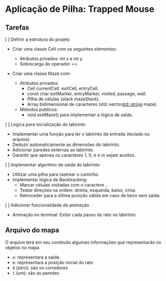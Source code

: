 # Aplicação de Pilha: Trapped Mouse

## Tarefas
[ ] Definir a estrutura do projeto
- Criar uma classe Cell com os seguintes elementos:
    - Atributos privados: int x e int y.
    - Sobrecarga do operador ==.

- Criar uma classe Maze com:
    - Atributos privados:
        - Cell currentCell, exitCell, entryCell.
        - const char exitMarker, entryMarker, visited, passage, wall.
        - Pilha de células (stack<Cell> mazeStack).
        - Array bidimensional de caracteres (std::vector<std::string> maze).
    - Métodos públicos:
        - void exitMaze() para implementar a lógica de saída.

[ ] Lógica para inicialização do labirinto
- Implementar uma função para ler o labirinto de entrada (teclado ou arquivo).
- Deduzir automaticamente as dimensões do labirinto.
- Adicionar paredes externas ao labirinto.
- Garantir que apenas os caracteres 1, 0, e e m sejam aceitos.

[ ] Implementar algoritmo de saída do labirinto
- Utilizar uma pilha para rastrear o caminho.
- Implementar lógica de Backtracking:
    - Marcar células visitadas com o caractere ..
    - Testar direções na ordem: direita, esquerda, baixo, cima.
    - Retroceder para a última posição válida em caso de beco sem saída.

[ ] Adicionar funcionalidade de animação
- Animação no terminal: Exibir cada passo do rato no labirinto.

## Arquivo do mapa

O arquivo terá em seu contéudo algumas informações que representarão os objetos no mapa

- `e`: representará a saída
- `m`: representará a posição inicial do rato
- `0` (zero): são os corredores
- `1` (um): são as paredes